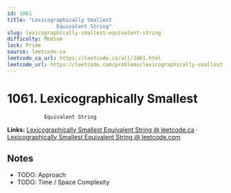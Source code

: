 ```yaml
--- 
id: 1061
title: "Lexicographically Smallest
                Equivalent String"
slug: lexicographically-smallest-equivalent-string
difficulty: Medium
lock: Prime
source: leetcode.ca
leetcode_ca_url: https://leetcode.ca/all/1061.html
leetcode_url: https://leetcode.com/problems/lexicographically-smallest-equivalent-string/
---
```


# 1061. Lexicographically Smallest
                Equivalent String

**Links:** [Lexicographically Smallest
                Equivalent String @ leetcode.ca](https://leetcode.ca/all/1061.html) · [Lexicographically Smallest
                Equivalent String @ leetcode.com](https://leetcode.com/problems/lexicographically-smallest-equivalent-string/)

## Notes
- TODO: Approach
- TODO: Time / Space Complexity
